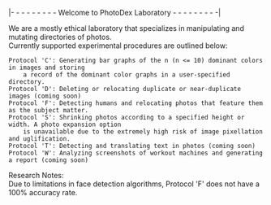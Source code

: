 |- - - - - - - - - Welcome to PhotoDex Laboratory - - - - - - - - -|

We are a mostly ethical laboratory that specializes in manipulating and mutating directories of photos.<br />
Currently supported experimental procedures are outlined below:<br />
    
    Protocol 'C': Generating bar graphs of the n (n <= 10) dominant colors in images and storing
        a record of the dominant color graphs in a user-specified directory.
    Protocol 'D': Deleting or relocating duplicate or near-duplicate images (coming soon)
    Protocol 'F': Detecting humans and relocating photos that feature them as the subject matter.
    Protocol 'S': Shrinking photos according to a specified height or width. A photo expansion option 
        is unavailable due to the extremely high risk of image pixellation and uglification.
    Protocol 'T': Detecting and translating text in photos (coming soon)
    Protocol 'W': Analyzing screenshots of workout machines and generating a report (coming soon)

Research Notes: <br />
Due to limitations in face detection algorithms, Protocol 'F' does not have a 100% accuracy rate.
